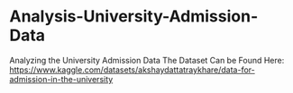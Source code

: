# Analysis-University-Admission-Data
Analyzing the University Admission Data
The Dataset Can be Found Here:
https://www.kaggle.com/datasets/akshaydattatraykhare/data-for-admission-in-the-university

